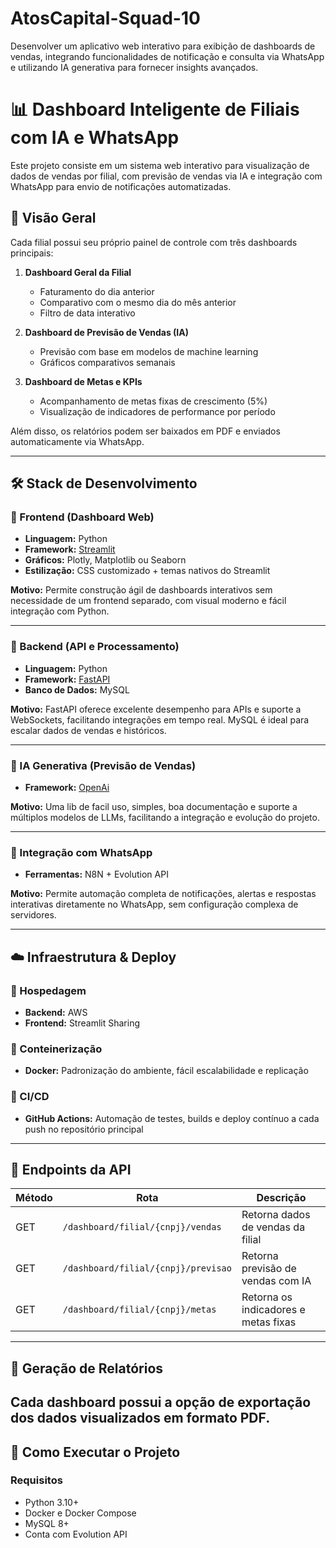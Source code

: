# AtosCapital-Squad-10
Desenvolver um aplicativo web interativo para exibição de dashboards de vendas, integrando funcionalidades de notificação e consulta via WhatsApp e utilizando IA generativa para fornecer insights avançados.

# 📊 Dashboard Inteligente de Filiais com IA e WhatsApp

Este projeto consiste em um sistema web interativo para visualização de dados de vendas por filial, com previsão de vendas via IA e integração com WhatsApp para envio de notificações automatizadas.

## 🚀 Visão Geral

Cada filial possui seu próprio painel de controle com três dashboards principais:

1. **Dashboard Geral da Filial**  
   - Faturamento do dia anterior  
   - Comparativo com o mesmo dia do mês anterior  
   - Filtro de data interativo  

2. **Dashboard de Previsão de Vendas (IA)**  
   - Previsão com base em modelos de machine learning  
   - Gráficos comparativos semanais  

3. **Dashboard de Metas e KPIs**  
   - Acompanhamento de metas fixas de crescimento (5%)  
   - Visualização de indicadores de performance por período  

Além disso, os relatórios podem ser baixados em PDF e enviados automaticamente via WhatsApp.

---

## 🛠️ Stack de Desenvolvimento

### 🔹 Frontend (Dashboard Web)
- **Linguagem:** Python  
- **Framework:** [Streamlit](https://streamlit.io/)  
- **Gráficos:** Plotly, Matplotlib ou Seaborn  
- **Estilização:** CSS customizado + temas nativos do Streamlit

**Motivo:** Permite construção ágil de dashboards interativos sem necessidade de um frontend separado, com visual moderno e fácil integração com Python.

---

### 🔹 Backend (API e Processamento)
- **Linguagem:** Python  
- **Framework:** [FastAPI](https://fastapi.tiangolo.com/)  
- **Banco de Dados:** MySQL  

**Motivo:** FastAPI oferece excelente desempenho para APIs e suporte a WebSockets, facilitando integrações em tempo real. MySQL é ideal para escalar dados de vendas e históricos.

---

### 🔹 IA Generativa (Previsão de Vendas)
- **Framework:** [OpenAi](https://platform.openai.com/docs/libraries)  

**Motivo:** Uma lib de facil uso, simples, boa documentação e suporte a múltiplos modelos de LLMs, facilitando a integração e evolução do projeto.

---

### 🔹 Integração com WhatsApp
- **Ferramentas:** N8N + Evolution API

**Motivo:** Permite automação completa de notificações, alertas e respostas interativas diretamente no WhatsApp, sem configuração complexa de servidores.

---

## ☁️ Infraestrutura & Deploy

### 🧱 Hospedagem
- **Backend:** AWS 
- **Frontend:** Streamlit Sharing 

### 🐳 Conteinerização
- **Docker:** Padronização do ambiente, fácil escalabilidade e replicação

### 🔁 CI/CD
- **GitHub Actions:** Automação de testes, builds e deploy contínuo a cada push no repositório principal

---

## 📡 Endpoints da API

| Método | Rota                                  | Descrição                                 |
|--------|----------------------------------------|-------------------------------------------|
| GET    | `/dashboard/filial/{cnpj}/vendas`     | Retorna dados de vendas da filial         |
| GET    | `/dashboard/filial/{cnpj}/previsao`   | Retorna previsão de vendas com IA         |
| GET    | `/dashboard/filial/{cnpj}/metas`      | Retorna os indicadores e metas fixas      |

---

## 📄 Geração de Relatórios

Cada dashboard possui a opção de exportação dos dados visualizados em **formato PDF**. 
---

## 🧪 Como Executar o Projeto

### Requisitos
- Python 3.10+
- Docker e Docker Compose 
- MySQL 8+
- Conta com Evolution API
